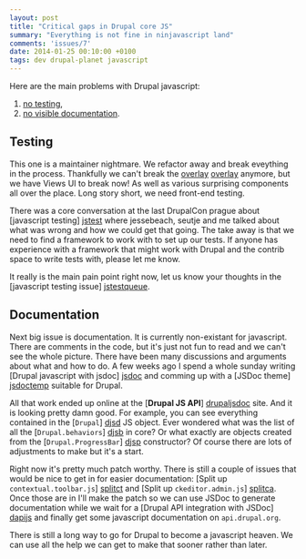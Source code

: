 ```yaml
---
layout: post
title: "Critical gaps in Drupal core JS"
summary: "Everything is not fine in ninjavascript land"
comments: 'issues/7'
date: 2014-01-25 00:10:00 +0100
tags: dev drupal-planet javascript
---
```


Here are the main problems with Drupal javascript:

1. [no testing](#testing),
2. [no visible documentation](#docs).

## <span id="testing">Testing</span>

This one is a maintainer nightmare. We refactor away and break eveything in
the process. Thankfully we can't break the [overlay] [overlay] anymore,
but we have Views UI to break now! As well as various surprising
components all over the place. Long story short, we need front-end testing.

There was a core conversation at the last DrupalCon prague about [javascript
testing] [jstest] where jessebeach, seutje and me talked about what was wrong
and how we could get that going. The take away is that we need to find a
framework to work with to set up our tests. If anyone has experience with a
framework that might work with Drupal and the contrib space to write tests
with, please let me know.

It really is the main pain point right now, let us know your thoughts in the
[javascript testing issue] [jstestqueue].

## <span id="docs">Documentation</span>

Next big issue is documentation. It is currently non-existant for javascript.
There are comments in the code, but it's just not fun to read and we can't
see the whole picture. There have been many discussions and arguments about
what and how to do. A few weeks ago I spend a whole sunday writing [Drupal
javascript with jsdoc] [jsdoc] and comming up with a [JSDoc theme]
[jsdoctemp] suitable for Drupal.

All that work ended up online at the [**Drupal JS API**] [drupaljsdoc] site.
And it is looking pretty damn good. For example, you can see everything
contained in the [`Drupal`] [djsd] JS object. Ever wondered what was the
list of all the [`Drupal.behaviors`] [djsb] in core? Or what exactly
are objects created from the [`Drupal.ProgressBar`] [djsp] constructor? Of course
there are lots of adjustments to make but it's a start.

Right now it's pretty much patch worthy. There is still a couple of issues
that would be nice to get in for easier documentation: [Split up
`contextual.toolbar.js`] [splitct] and [Split up `ckeditor.admin.js`]
[splitca]. Once those are in I'll make the patch so we can use JSDoc to
generate documentation while we wait for a [Drupal API integration with JSDoc]
[dapijs] and finally get some javascript documentation on `api.drupal.org`.


There is still a long way to go for Drupal to become a javascript heaven. We
can use all the help we can get to make that sooner rather than later.


[overlay]: https://drupal.org/node/2088121 "Issue #2088121: Remove Overlay"
[jstest]: https://prague2013.drupal.org/session/javascript-testing "DrupalCon Prague: javascript testing"
[jstestqueue]: https://drupal.org/node/237566 "Issue #237566: Automated JavaScript unit testing framework"
[jsdoc]: https://drupal.org/sandbox/nod_/2161937 "Sandbox: Write all JS according to JSDoc standard."
[jsdoctemp]: https://github.com/theodoreb/drupal-js-api "JSDoc template for Drupal"
[drupaljsdoc]: http://read.theodoreb.net/drupal-jsapi/ "Drupal JS API"
[djsd]: http://read.theodoreb.net/drupal-jsapi/Drupal.html "Drupal — Drupal JS API"
[djsb]: http://read.theodoreb.net/drupal-jsapi/Drupal.behaviors.html "Drupal.behaviors — Drupal JS API"
[djsp]: http://read.theodoreb.net/drupal-jsapi/Drupal.ProgressBar.html "Drupal.ProgressBar — Drupal JS API"
[splitct]: https://drupal.org/node/2162837 "Issue #2162837: Split up contextual.toolbar.js"
[splitca]: https://drupal.org/node/2174589 "Issue #2174589: Split up ckeditor.admin.js"
[dapijs]: https://drupal.org/node/1337022#comment-6977250 "Issue #1337022-80: Create/adopt JavaScript docs standards compatible with a JS documentation parser"

